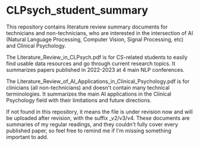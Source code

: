 # CLPsych_student_summary

This repository contains literature review summary documents for technicians and non-technicians, who are interested in the intersection of AI (Natural Language Processing, Computer Vision, Signal Processing, etc) and Clinical Psychology.

The Literature_Review_in_CLPsych.pdf is for CS-related students to easily find usable data resources and go through current research topics. It summarizes papers published in 2022-2023 at 4 main NLP conferences.

The Literature_Review_of_AI_Applications_in_Clinical_Psychology.pdf is for clinicians (all non-technicians) and doesn't contain many technical terminologies. It summarizes the main AI applications in the Clinical Psychology field with their limitations and future directions.

If not found in this repository, it means the file is under revision now and will be uploaded after revision, with the suffix _v2/v3/v4. These documents are summaries of my regular readings, and they couldn't fully cover every published paper, so feel free to remind me if I'm missing something important to add.
